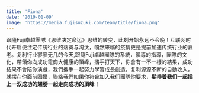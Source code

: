 ```yaml
---
title: 'Fiona'
date: '2019-01-09'
image: 'https://media.fujisuzuki.com/team/title/fiona.png'
---
```

跟隨Fuji卓越團隊《思维决定命运》思维的转变，此刻开始永远不会晚！互联网时代开启便注定传统行业的落寞与淘汰，嘎然来临的疫情更是提前加速传统行业的衰老。复利行业寥寥无几的今天,跟隨Fuji卓越團隊的系統，領導的指導，團隊的文化，帶領你向成功電商大健康的頂峰，攜手打天下，你會有一不一樣的結果，成功結果不會陪你演戲，我們攜手一起努力學習成長創造，复利源源不断的自動收入，就摆在你面前困擾，聯絡我們如果你符合加入我们團隊你要求，**期待着我们一起插上一双成功的翅膀一起走向成功的頂峰！**